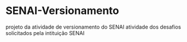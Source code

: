 # SENAI-Versionamento
projeto da atividade de versionamento do SENAI
atividade dos desafios solicitados pela intituição SENAI
